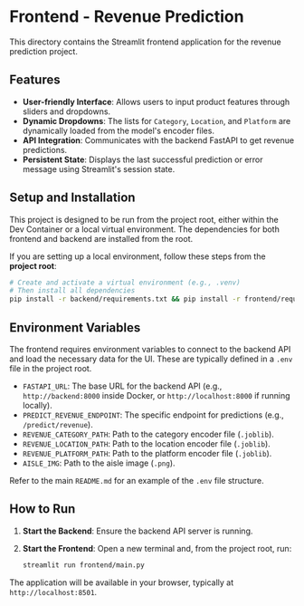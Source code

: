 # Frontend - Revenue Prediction

This directory contains the Streamlit frontend application for the revenue prediction project.

## Features

-   **User-friendly Interface**: Allows users to input product features through sliders and dropdowns.
-   **Dynamic Dropdowns**: The lists for `Category`, `Location`, and `Platform` are dynamically loaded from the model's encoder files.
-   **API Integration**: Communicates with the backend FastAPI to get revenue predictions.
-   **Persistent State**: Displays the last successful prediction or error message using Streamlit's session state.

## Setup and Installation

This project is designed to be run from the project root, either within the Dev Container or a local virtual environment. The dependencies for both frontend and backend are installed from the root.

If you are setting up a local environment, follow these steps from the **project root**:
```bash
# Create and activate a virtual environment (e.g., .venv)
# Then install all dependencies
pip install -r backend/requirements.txt && pip install -r frontend/requirements.txt
```

## Environment Variables

The frontend requires environment variables to connect to the backend API and load the necessary data for the UI. These are typically defined in a `.env` file in the project root.

-   `FASTAPI_URL`: The base URL for the backend API (e.g., `http://backend:8000` inside Docker, or `http://localhost:8000` if running locally).
-   `PREDICT_REVENUE_ENDPOINT`: The specific endpoint for predictions (e.g., `/predict/revenue`).
-   `REVENUE_CATEGORY_PATH`: Path to the category encoder file (`.joblib`).
-   `REVENUE_LOCATION_PATH`: Path to the location encoder file (`.joblib`).
-   `REVENUE_PLATFORM_PATH`: Path to the platform encoder file (`.joblib`).
-   `AISLE_IMG`: Path to the aisle image (`.png`).


Refer to the main `README.md` for an example of the `.env` file structure.

## How to Run

1.  **Start the Backend**: Ensure the backend API server is running.

2.  **Start the Frontend**: Open a new terminal and, from the project root, run:
    ```bash
    streamlit run frontend/main.py
    ```

The application will be available in your browser, typically at `http://localhost:8501`.